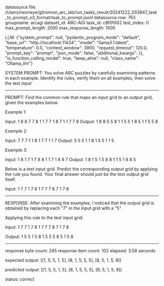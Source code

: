 datasource file: /Users/neoneye/git/simon_arc_lab/run_tasks_result/20241222_033847_task_to_prompt_o3_format/task_to_prompt.jsonl
datasource row: 763
groupname: arcagi
dataset_id: ARC-AGI
task_id: c8f0f002
test_index: 0
max_prompt_length: 2000
max_response_length: 1000

LLM:
{"system_prompt": null, "pydantic_program_mode": "default", "base_url": "http://localhost:11434", "model": "llama3.1:latest", "temperature": 0.0, "context_window": 3900, "request_timeout": 120.0, "prompt_key": "prompt", "json_mode": false, "additional_kwargs": {}, "is_function_calling_model": true, "keep_alive": null, "class_name": "Ollama_llm"}

SYSTEM PROMPT:
You solve ARC puzzles by carefully examining patterns in each example. Identify the rules, verify them on all examples, then solve the test input

---

PROMPT:
Find the common rule that maps an input grid to an output grid, given the examples below.

Example 1:

Input:
1 8 8 7 7 8
1 1 7 7 1 8
7 1 1 7 7 8
Output:
1 8 8 5 5 8
1 1 5 5 1 8
5 1 1 5 5 8

Example 2:

Input:
7 7 7 1
1 8 1 7
7 1 1 7
Output:
5 5 5 1
1 8 1 5
5 1 1 5

Example 3:

Input:
1 8 1 7 1
7 8 8 1 1
7 1 8 8 7
Output:
1 8 1 5 1
5 8 8 1 1
5 1 8 8 5

Below is a test input grid. Predict the corresponding output grid by applying the rule you found. Your final answer should just be the text output grid itself.

Input:
1 7 7 1 7
8 1 7 7 7
8 7 1 7 8


---

RESPONSE:
After examining the examples, I noticed that the output grid is obtained by replacing each "7" in the input grid with a "5".

Applying this rule to the test input grid:

Input:
1 7 7 1 7
8 1 7 7 7
8 7 1 7 8

Output:
1 5 5 1 5
8 1 5 5 5
8 5 1 5 8

---


response byte count: 245
response item count: 102
elapsed: 3.58 seconds

expected output:
[[1, 5, 5, 1, 5], [8, 1, 5, 5, 5], [8, 5, 1, 5, 8]]

predicted output:
[[1, 5, 5, 1, 5], [8, 1, 5, 5, 5], [8, 5, 1, 5, 8]]

status: correct
